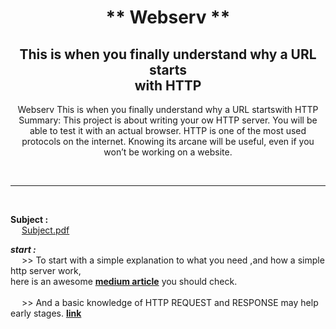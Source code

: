 <p align="center">
	<h1 align="center">** Webserv **</h1>
	<h2 align="center">This is when you finally understand why a URL starts </br> with HTTP</h2>
</p>

<p align="center">
	Webserv
	This is when you finally understand why a URL startswith HTTP
	Summary:
	This project is about writing your ow HTTP server.
	You will be able to test it with an actual browser.
	HTTP is one of the most used protocols on the internet.
	Knowing its arcane will be useful, even if you won’t be working on a website.
</p>
</br><hr></br>

**Subject :**</br>
&emsp; [Subject.pdf](other_file.md)

***start :***</br>
&emsp; >> To start with a simple explanation to what you need ,and how a simple http server work,<br/> here is an awesome **[medium article](https://medium.com/from-the-scratch/http-server-what-do-you-need-to-know-to-build-a-simple-http-server-from-scratch-d1ef8945e4fa)**
you should check.</br></br>
&emsp; >> And a basic knowledge of HTTP REQUEST and RESPONSE may help early stages.
**[link](https://www.tutorialspoint.com/http/http_requests.htm)**


